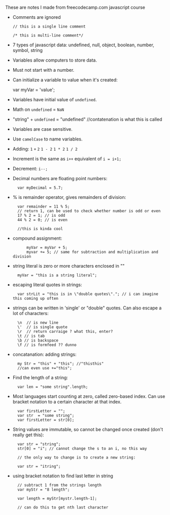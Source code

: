 These are notes I made from freecodecamp.com javascript course

- Comments are ignored

      // this is a single line comment

      /* this is multi-line comment*/
  
- 7 types of javascript data: undefined, null, object, boolean, number, symbol, string

- Variables allow computers to store data.

- Must not start with a number.

- Can initialize a variable to value when it's created:

    var myVar = 'value';
  
- Variables have initial value of `undefined`.

- Math on `undefined` = `NaN`

- "string" + `undefined` = "undefined" //contatenation is what this is called

- Variables are case sensitive.

- Use `camelCase` to name variables.

- Adding:
      `1` `+` `2`
      `1 - 2`
      `1 * 2`
      `1 / 2`
     
- Increment is the same as `i++` equivalent of `i = i+1;`

- Decrement: `i--;`

- Decimal numbers are floating point numbers:

        var myDecimal = 5.7;
        
- % is remainder operator, gives remainders of division:

        var remainder = 11 % 5;
        // return 1, can be used to check whether number is odd or even
        17 % 2 = 1; // is odd
        44 % 2 = 0; // is even
        
        //this is kinda cool
        
- compound assignment:
            
            myVar = myVar + 5;
            myvar += 5; // same for subtraction and multiplication and division
            
- string literal is zero or more characters enclosed in ""
            
        myVar = "this is a string literal";
        
- escaping literal quotes in strings:

        var strLit = "this is in \"double quotes\"."; // i can imagine this coming up often
        
- strings can be written in 'single' or "double" quotes. Can also escape a lot of characters:

        \n  // is new line
        \'  // is single quote
        \r  // return carraige ? what this, enter?
        \t // is tab
        \b // is backspace
        \f // is formfeed ?? dunno
        
- concatanation: adding strings:

        my Str = "this" + "this"; //"thisthis"
        //can even use +="this";
        
- Find the length of a string:

        var len = "some string".length;
        
- Most languages start counting at zero, called zero-based index. Can use bracket notation to a certain character at that index.
    
        var firstLetter = "";
        var str  = "some string";
        var firstLetter = str[0];
        
- String values are immutable, so cannot be changed once created (don't really get this):

        var str = "string";
        str[0] = "i"; // cannot change the s to an i, no this way
        
        // the only way to change is to create a new string:
        
        var str = "itring";
        
- using bracket notation to find last letter in string

        // subtract 1 from the strings length
        var myStr = "8 length";
        
        var length = myStr[mystr.length-1];
        
        // can do this to get nth last character
        
        
        
